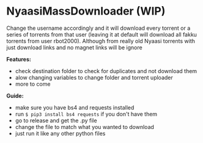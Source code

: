 # NyaasiMassDownloader (WIP)

Change the username accordingly and it will download every torrent or a series of torrents from that user (leaving it at default will download all fakku torrents from user rbot2000). Although from really old Nyaasi torrents with just download links and no magnet links will be ignore


**Features:**
- check destination folder to check for duplicates and not download them
- alow changing variables to change folder and torrent uploader
- more to come


**Guide:**
- make sure you have bs4 and requests installed
- run ``` $ pip3 install bs4 requests ``` if you don't have them
- go to release and get the .py file
- change the file to match what you wanted to download
- just run it like any other python files
